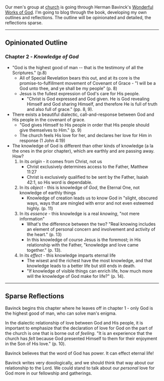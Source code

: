 
Our men's group at [church](https://www.arcopc.org) is going through Herman Bavinck's [Wonderful Works of God](https://www.wtsbooks.com/products/the-wonderful-works-of-god-9781733627221?variant=12437042790447). I'm going to blog through the book, developing my own outlines and reflections. The outline will be opinionated and detailed, the reflections sparse.

---
## Opinionated Outline

### Chapter 2 - _Knowledge of God_
- "God is the highest good of man -- that is the testimony of all the Scriptures." (p.8) 
	- All of Special Revelation bears this out, and at its core is the promise-to-fulfillment movement of Covenant of Grace - "I will be a God unto thee, and ye shall be my people" (p. 8) 
	- Jesus is the fullest expression of God's care for His people.
		- "Christ is God expressed and God given. He is God revealing Himself and God sharing Himself, and therefore He is full of truth and also full of grace." (pp. 8, 9).
- There exists a beautiful dialectic, call-and-response between God and His people in the covenant of grace.
	- "God gives Himself to His people in order that His people should give themselves to Him." (p. 9)
	- The church feels His love for her, and declares her love for Him in response (1 John 4:19)
- The knowledge of God is different than other kinds of knowledge (a la the ones in the prior chapter), which are earthly and are passing away. How?
	1. In its _origin_ - it comes from Christ, not us
		- Christ exclusively determines access to the Father, Matthew 11:27
		- Christ is exclusively qualified to be sent by the Father, Isaiah 42:1, so His word is dependable.
	2. In its _object_ - this is knowledge of _God_, the Eternal One, not knowledge of earthly things
		- Knowledge of creation leads us to know God in "slight, obscured ways, ways that are mingled with error and not even esteemed highly. (p. 11)
	3. In its _essence_ - this knowledge is a real _knowing_, "not mere information" 
		- What's the difference between the two? "Real knowing includes an element of personal concern and involvement and activity of the heart." (p. 13)
		- In this knowledge of course Jesus is the foremost; in His relationship with the Father, "knowledge and love came together." (p. 13).
	4. In its _effect_ - this knowledge imparts eternal life
		- The wisest and the richest have the most knowledge, and that knowledge leads to a better life but still ends in death. 
		- "If knowledge of visible things can enrich life, how much more will the knowledge of God make for life?" (p. 14).



---
## Sparse Reflections

Bavinck begins this chapter where he leaves off in chapter 1 - only God is the highest good of man, who can solve man's enigma.

In the dialectic relationship of love between God and His people, it is important to emphasize that the declaration of love for God on the part of the church is one that is borne out of _feeling_. "It is an experience that the church has _felt_ because God presented Himself to them for their enjoyment in the Son of His love." (p. 10).

Bavinck believes that the word of God has power. It can effect eternal life!

Bavinck writes very doxologically, and we should think that way about our relationship to the Lord. We could stand to talk about our _personal_ love for God more in our fellowship and gatherings.

